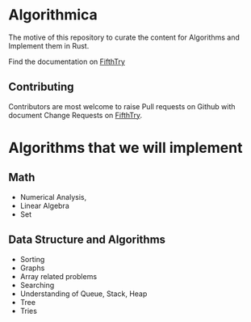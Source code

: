 # Algorithmica
The motive of this repository to curate the content for Algorithms and Implement them in Rust.

Find the documentation on [FifthTry](https://www.fifthtry.com/abrar/rust-algorithms/)

## Contributing

Contributors are most welcome to raise Pull requests on Github with document Change Requests on [FifthTry](https://www.fifthtry.com/abrar/rust-algorithms/). 

# Algorithms that we will implement

## Math
- Numerical Analysis, 
- Linear Algebra 
- Set

## Data Structure and Algorithms 
- Sorting 
- Graphs 
- Array related problems 
- Searching
- Understanding of Queue, Stack, Heap
- Tree
- Tries
